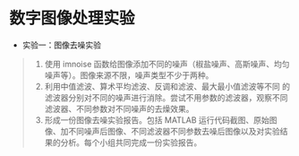 # 数字图像处理实验

- 实验一：图像去噪实验

> 1. 使用 imnoise 函数给图像添加不同的噪声（椒盐噪声、高斯噪声、均匀噪声等）。图像来源不限，噪声类型不少于两种。 
> 2. 利用中值滤波、算术平均滤波、反调和滤波、最大最小值滤波等不同 的滤波器分别对不同的噪声进行消除。尝试不用参数的滤波器，观察不同滤波器、不同参数对不同噪声的去燥效果。
> 3. 形成一份图像去噪实验报告。包括 MATLAB 运行代码截图、原始图像、加不同噪声后图像、不同滤波器不同参数去噪后图像以及对实验结果的分析。每个小组共同完成一份实验报告。